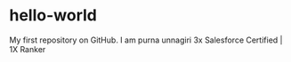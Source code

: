 # hello-world
My first repository on GitHub.
I am purna unnagiri 3x Salesforce Certified | 1X Ranker
